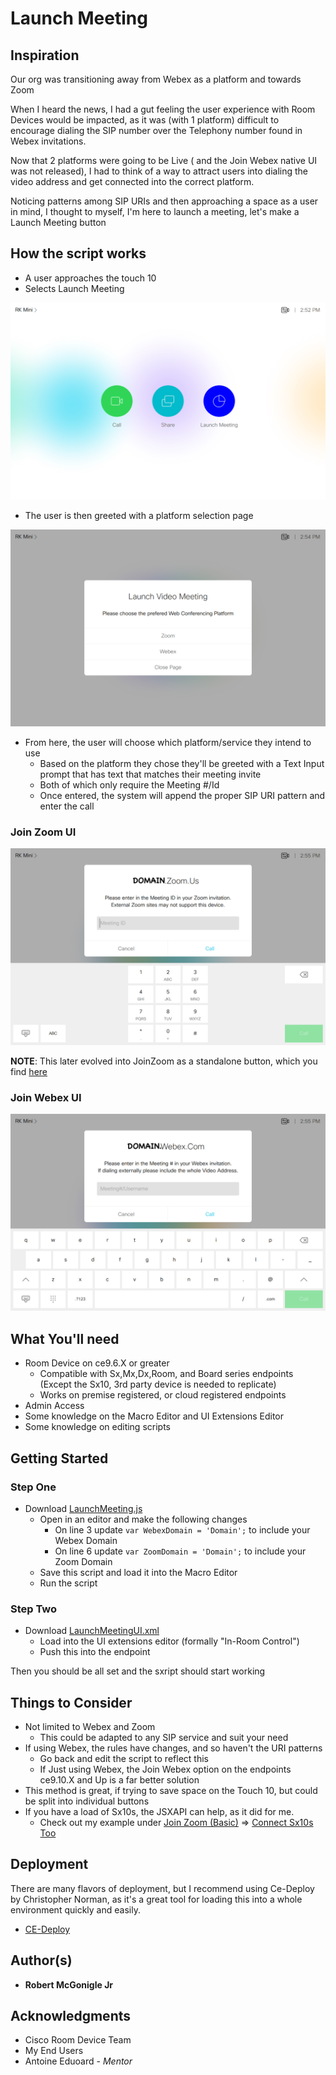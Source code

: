 # Launch Meeting

## Inspiration
Our org was transitioning away from Webex as a platform and towards Zoom

When I heard the news, I had a gut feeling the user experience with Room Devices would be impacted, as it was (with 1 platform) difficult to encourage dialing the SIP number over the Telephony number found in Webex invitations.

Now that 2 platforms were going to be Live ( and the Join Webex native UI was not released), I had to think of a way to attract users into dialing the video address and get connected into the correct platform.

Noticing patterns among SIP URIs and then approaching a space as a user in mind, I thought to myself, I'm here to launch a meeting, let's make a Launch Meeting button

## How the script works
* A user approaches the touch 10
* Selects Launch Meeting

![HomePage](https://github.com/Bobby-McGonigle/Cisco-RoomDevice-Macro-Projects-Examples/blob/master/LaunchMeeting/images/01_Hompage.png)

* The user is then greeted with a platform selection page

![SelectPlatform](https://github.com/Bobby-McGonigle/Cisco-RoomDevice-Macro-Projects-Examples/blob/master/LaunchMeeting/images/02_LaunchMeetingOpened.png)

* From here, the user will choose which platform/service they intend to use
  * Based on the platform they chose they'll be greeted with a Text Input prompt that has text that matches their meeting invite
  * Both of which only require the Meeting #/Id
  * Once entered, the system will append the proper SIP URI pattern and enter the call

### Join Zoom UI

![JoinZoom](https://github.com/Bobby-McGonigle/Cisco-RoomDevice-Macro-Projects-Examples/blob/master/LaunchMeeting/images/03_Zoom%20Selected.png)

**NOTE**: This later evolved into JoinZoom as a standalone button, which you find [here](https://github.com/Bobby-McGonigle/Cisco-RoomDevice-Macro-Projects-Examples/tree/master/Join%20Zoom)

### Join Webex UI

![JoinWebex](https://github.com/Bobby-McGonigle/Cisco-RoomDevice-Macro-Projects-Examples/blob/master/LaunchMeeting/images/04_Webex%20Selected.png)

## What You'll need

* Room Device on ce9.6.X or greater
  * Compatible with Sx,Mx,Dx,Room, and Board series endpoints (Except the Sx10, 3rd party device is needed to replicate)
  * Works on premise registered, or cloud registered endpoints
* Admin Access
* Some knowledge on the Macro Editor and UI Extensions Editor
* Some knowledge on editing scripts

## Getting Started 

### Step One

* Download [LaunchMeeting.js](https://github.com/Bobby-McGonigle/Cisco-RoomDevice-Macro-Projects-Examples/blob/master/LaunchMeeting/LaunchMeeting.js)
  * Open in an editor and make the following changes
    * On line 3 update ```var WebexDomain = 'Domain';``` to include your Webex Domain
    * On line 6 update ```var ZoomDomain = 'Domain';``` to include your Zoom Domain
  * Save this script and load it into the Macro Editor
  * Run the script
  
### Step Two

* Download [LaunchMeetingUI.xml](https://github.com/Bobby-McGonigle/Cisco-RoomDevice-Macro-Projects-Examples/blob/master/LaunchMeeting/LaunchMeetingUI.xml)
  * Load into the UI extensions editor (formally "In-Room Control")
  * Push this into the endpoint

Then you should be all set and the sxript should start working

## Things to Consider
* Not limited to Webex and Zoom
  * This could be adapted to any SIP service and suit your need
* If using Webex, the rules have changes, and so haven't the URI patterns
  * Go back and edit the script to reflect this
  * If Just using Webex, the Join Webex option on the endpoints ce9.10.X and Up is a far better solution
* This method is great, if trying to save space on the Touch 10, but could be split into individual buttons
* If you have a load of Sx10s, the JSXAPI can help, as it did for me.
  * Check out my example under [Join Zoom (Basic)](https://github.com/Bobby-McGonigle/Cisco-RoomDevice-Macro-Projects-Examples/tree/master/Join%20Zoom/Join%20Zoom%20(Basic)) => [Connect Sx10s Too](https://github.com/Bobby-McGonigle/Cisco-RoomDevice-Macro-Projects-Examples/tree/master/Join%20Zoom/Join%20Zoom%20(Basic)/Connect%20Sx10s%20Too)

## Deployment

There are many flavors of deployment, but I recommend using Ce-Deploy by Christopher Norman, as it's a great tool for loading this into a whole environment quickly and easily.

* [CE-Deploy](https://github.com/voipnorm/CE-Deploy)

## Author(s)

* **Robert McGonigle Jr**

## Acknowledgments

* Cisco Room Device Team
* My End Users
* Antoine Eduoard - *Mentor*
